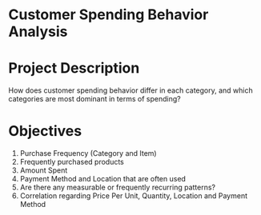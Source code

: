 # Customer Spending Behavior Analysis

# Project Description
How does customer spending behavior differ in each category, and which categories are most dominant in terms of spending?

# Objectives
1. Purchase Frequency (Category and Item)
2. Frequently purchased products
3. Amount Spent
4. Payment Method and Location that are often used
5. Are there any measurable or frequently recurring patterns?
6. Correlation regarding Price Per Unit, Quantity, Location and Payment Method
